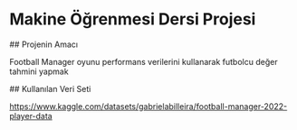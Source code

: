# Makine Öğrenmesi Dersi Projesi

## Projenin Amacı

Football Manager oyunu performans verilerini kullanarak futbolcu değer tahmini yapmak

## Kullanılan Veri Seti

https://www.kaggle.com/datasets/gabrielabilleira/football-manager-2022-player-data

